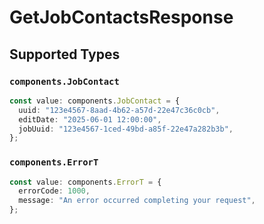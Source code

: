 # GetJobContactsResponse


## Supported Types

### `components.JobContact`

```typescript
const value: components.JobContact = {
  uuid: "123e4567-8aad-4b62-a57d-22e47c36c0cb",
  editDate: "2025-06-01 12:00:00",
  jobUuid: "123e4567-1ced-49bd-a85f-22e47a282b3b",
};
```

### `components.ErrorT`

```typescript
const value: components.ErrorT = {
  errorCode: 1000,
  message: "An error occurred completing your request",
};
```

